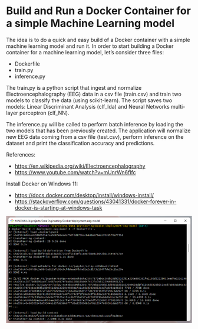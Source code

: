 # Build and Run a Docker Container for a simple Machine Learning model

The idea is to do a quick and easy build of a Docker container with a simple machine learning model and run it. In order to start building a Docker container for a machine learning model, let’s consider three files: 
- Dockerfile
- train.py
- inference.py

The train.py is  a python script that ingest and normalize Electroencephalography (EEG) data in a csv file (train.csv) and train two models to classify the data (using scikit-learn). The script saves two models: Linear Discriminant Analysis (clf_lda) and Neural Networks multi-layer perceptron (clf_NN). 

The inference.py will be called to perform batch inference by loading the two models that has been previously created. The application will normalize new EEG data coming from a csv file (test.csv), perform inference on the dataset and print the classification accuracy and predictions. 

References:
- https://en.wikipedia.org/wiki/Electroencephalography
- https://www.youtube.com/watch?v=mUnrWn6flfc

Install Docker on Windows 11:
- https://docs.docker.com/desktop/install/windows-install/
- https://stackoverflow.com/questions/43041331/docker-forever-in-docker-is-starting-at-windows-task


<img src="result.png" alt="result" width="750"/>
